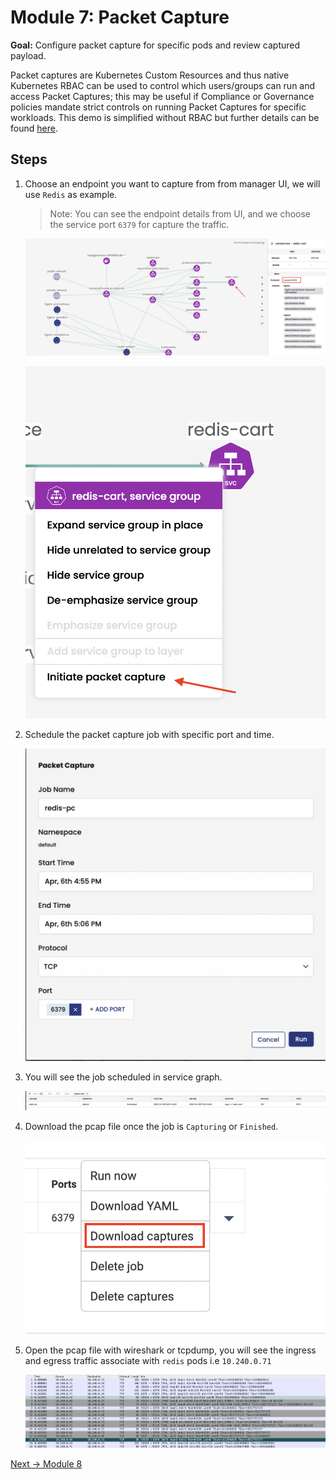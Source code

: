 # Module 7: Packet Capture

**Goal:** Configure packet capture for specific pods and review captured payload.

Packet captures are Kubernetes Custom Resources and thus native Kubernetes RBAC can be used to control which users/groups can run and access Packet Captures; this may be useful if Compliance or Governance policies mandate strict controls on running Packet Captures for specific workloads. This demo is simplified without RBAC but further details can be found [here](https://docs.tigera.io/visibility/packetcapture#enforce-rbac-for-packet-capture).

## Steps

1. Choose an endpoint you want to capture from from manager UI, we will use `Redis` as example.

   > Note: You can see the endpoint details from UI, and we choose the service port `6379` for capture the traffic.

   ![select endpoint](../img/select-ep.png)

   ![initial packet capture](../img/initiate-pc.png)

2. Schedule the packet capture job with specific port and time.

   ![schedule the job](../img/schedule-packet-capture-job.png)

3. You will see the job scheduled in service graph.

   ![schedule packet capture](../img/schedule-packet-capture.png)

4. Download the pcap file once the job is `Capturing` or `Finished`.

   ![download packet capture](../img/download-packet-capture.png)

5. Open the pcap file with wireshark or tcpdump, you will see the ingress and egress traffic associate with `redis` pods i.e `10.240.0.71`

    ![redis packet capture](../img/redis-pcap.png)

[Next -> Module 8](../modules/using-compliance-reports.md)
